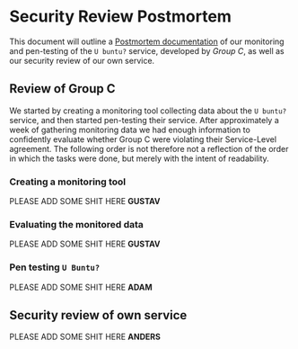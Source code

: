 # Security Review Postmortem
This document will outline a [Postmortem
documentation](https://en.wikipedia.org/wiki/Postmortem_documentation "wikipedia
explaination") of our monitoring and pen-testing of the `U buntu?` service,
developed by *Group C*, as well as our security review of our own service.

## Review of Group C
We started by creating a monitoring tool collecting data about the `U buntu?`
service, and then started pen-testing their service. After approximately a week
of gathering monitoring data we had enough information to confidently evaluate
whether Group C were violating their Service-Level agreement. The following
order is not therefore not a reflection of the order in which the tasks were
done, but merely with the intent of readability.

### Creating a monitoring tool
PLEASE ADD SOME SHIT HERE **GUSTAV**

### Evaluating the monitored data
PLEASE ADD SOME SHIT HERE **GUSTAV**

### Pen testing `U Buntu?`
PLEASE ADD SOME SHIT HERE **ADAM**


## Security review of own service
PLEASE ADD SOME SHIT HERE **ANDERS**
